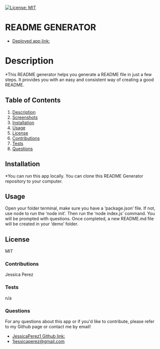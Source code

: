 [![License: MIT](https://img.shields.io/badge/License-MIT-lightgrey.svg)](https://opensource.org/licenses/MIT)

  # README GENERATOR
  * [Deployed app link:](https://jessicaperez1.github.io/Readme-Generator/)

  # Description
  *This README generator helps you generate a README file in just a few steps. It provides you with an easy and consistent way of creating a good README.

  ## Table of Contents
  1. [Description](#description)
  2. [Screenshots](#screenshots)
  3. [Installation](#installation)
  4. [Usage](#usage)
  5. [License](#license)
  6. [Contributions](#contributions)
  7. [Tests](#tests)
  8. [Questions](#questions)

  ## Installation
  *You can run this app locally. You can clone this README Generator repository to your computer.
  
  ## Usage
  Open your folder terminal, make sure you have a ‘package.json’ file. If not, use node to run the ‘node init’. Then run the ‘node index.js’ command. You will be prompted with questions. Once completed, a new README.md file will be created in your ‘demo’ folder.

  ## License
  MIT

  ### Contributions
  Jessica Perez

  ### Tests
  n/a

  ### Questions
  For any questions about this app or if you'd like to contribute, please refer to my Github page or contact me by email!
  * [JessicaPerez1 Github link:](https://github.com/JessicaPerez1)
  * 1jessicaperez@gmail.com

  